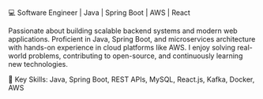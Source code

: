 💻 Software Engineer | Java | Spring Boot | AWS | React

Passionate about building scalable backend systems and modern web applications. Proficient in Java, Spring Boot, and microservices architecture with hands-on experience in cloud platforms like AWS. I enjoy solving real-world problems, contributing to open-source, and continuously learning new technologies.

🔧 Key Skills: Java, Spring Boot, REST APIs, MySQL, React.js, Kafka, Docker, AWS
